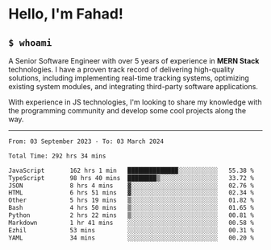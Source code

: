 <h1>Hello, I'm Fahad!</h1>

<h2><code>$ whoami</code></h2>

A Senior Software Engineer with over 5 years of experience in **MERN Stack** technologies. I have a proven track record of delivering high-quality solutions, including implementing real-time tracking systems, optimizing existing system modules, and integrating third-party software applications.

With experience in JS technologies, I'm looking to share my knowledge with the programming community and develop some cool projects along the way.

---

<!--START_SECTION:waka-->

```txt
From: 03 September 2023 - To: 03 March 2024

Total Time: 292 hrs 34 mins

JavaScript       162 hrs 1 min   ██████████████░░░░░░░░░░░   55.38 %
TypeScript       98 hrs 40 mins  ████████▒░░░░░░░░░░░░░░░░   33.72 %
JSON             8 hrs 4 mins    ▓░░░░░░░░░░░░░░░░░░░░░░░░   02.76 %
HTML             6 hrs 51 mins   ▓░░░░░░░░░░░░░░░░░░░░░░░░   02.34 %
Other            5 hrs 19 mins   ▒░░░░░░░░░░░░░░░░░░░░░░░░   01.82 %
Bash             4 hrs 50 mins   ▒░░░░░░░░░░░░░░░░░░░░░░░░   01.65 %
Python           2 hrs 22 mins   ▒░░░░░░░░░░░░░░░░░░░░░░░░   00.81 %
Markdown         1 hr 41 mins    ░░░░░░░░░░░░░░░░░░░░░░░░░   00.58 %
Ezhil            53 mins         ░░░░░░░░░░░░░░░░░░░░░░░░░   00.31 %
YAML             34 mins         ░░░░░░░░░░░░░░░░░░░░░░░░░   00.20 %
```

<!--END_SECTION:waka-->

<!--
**heyFahad/heyFahad** is a ✨ _special_ ✨ repository because its `README.md` (this file) appears on your GitHub profile.

Here are some ideas to get you started:

- 🔭 I’m currently working on ...
- 🌱 I’m currently learning ...
- 👯 I’m looking to collaborate on ...
- 🤔 I’m looking for help with ...
- 💬 Ask me about ...
- 📫 How to reach me: ...
- 😄 Pronouns: ...
- ⚡ Fun fact: ...
-->
